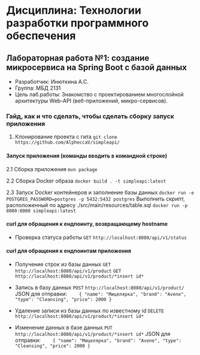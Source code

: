# Дисциплина: Технологии разработки программного обеспечения
## Лабораторная работа №1: создание микросервиса на Spring Boot с базой данных
- Разработчик: Инюткина А.С.
- Группа: МБД 2131
- Цель лаб.работы: Знакомство с проектированием многослойной архитектуры Web-API (веб-приложений, микро-сервисов).
### Гайд, как и что сделать, чтобы сделать сборку запуск приложения
1. Клонирование проекта с гита
`git clone https://github.com/AlpheccaV/simpleapi/`

#### Запуск приложения (команды вводить в командной строке)
2.1 Сборка приложения
`mvn package`

2.2 Сборка Docker образа
`docker build . -t simpleapi:latest`

2.3 Запуск Docker контейнеров и заполнение базы данных
`docker run -e POSTGRES_PASSWORD=postgres -p 5432:5432 postgres`
Выполнить скрипт, расположенный по адресу ./src/main/resources/table.sql
`docker run -p 8080:8080 simpleapi:latest`

#### curl для обращения к ендпоинту, возвращающему hostname

- Проверка статуса работы
`GET` `http://localhost:8080/api/v1/status`

#### curl для обращения к ендпоинтам приложения
- Получение строк из базы данных
`GET` `http://localhost:8080/api/v1/product`
`GET` `http://localhost:8080/api/v1/product/*insert id*`

- Запись в базу данных
`POST` `http://localhost:8080/api/v1/product/`
JSON для отправки: `	{
"name": "Мицелярка",
"brand": "Avene",
"type": "Cleansing",
"price": 2000
}`

- Удаление записи из базы данных по известному id
`DELETE` `http://localhost:8080/api/v1/product/*insert id*`

- Изменение данных в базе данных
`PUT` `http://localhost:8080/api/v1/product/*insert id*`
JSON для отправки: `	{
  "name": "Мицелярка",
  "brand": "Avene",
  "type": "Cleansing",
  "price": 2000
  }`